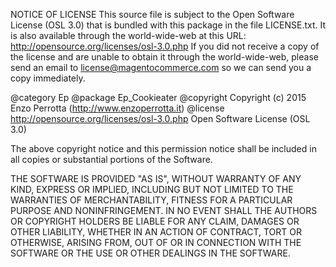 NOTICE OF LICENSE
This source file is subject to the Open Software License (OSL 3.0)
that is bundled with this package in the file LICENSE.txt.
It is also available through the world-wide-web at this URL:
http://opensource.org/licenses/osl-3.0.php
If you did not receive a copy of the license and are unable to
obtain it through the world-wide-web, please send an email
to license@magentocommerce.com so we can send you a copy immediately.

@category	Ep
@package	Ep_Cookieater
@copyright	Copyright (c) 2015 Enzo Perrotta (http://www.enzoperrotta.it)
@license	http://opensource.org/licenses/osl-3.0.php  Open Software License (OSL 3.0)


The above copyright notice and this permission notice shall be included in all copies
or substantial portions of the Software.

THE SOFTWARE IS PROVIDED "AS IS", WITHOUT WARRANTY OF ANY KIND, EXPRESS OR IMPLIED, INCLUDING
BUT NOT LIMITED TO THE WARRANTIES OF MERCHANTABILITY, FITNESS FOR A PARTICULAR PURPOSE AND
NONINFRINGEMENT. IN NO EVENT SHALL THE AUTHORS OR COPYRIGHT HOLDERS BE LIABLE FOR ANY CLAIM,
DAMAGES OR OTHER LIABILITY, WHETHER IN AN ACTION OF CONTRACT, TORT OR OTHERWISE, ARISING FROM,
OUT OF OR IN CONNECTION WITH THE SOFTWARE OR THE USE OR OTHER DEALINGS IN THE SOFTWARE.